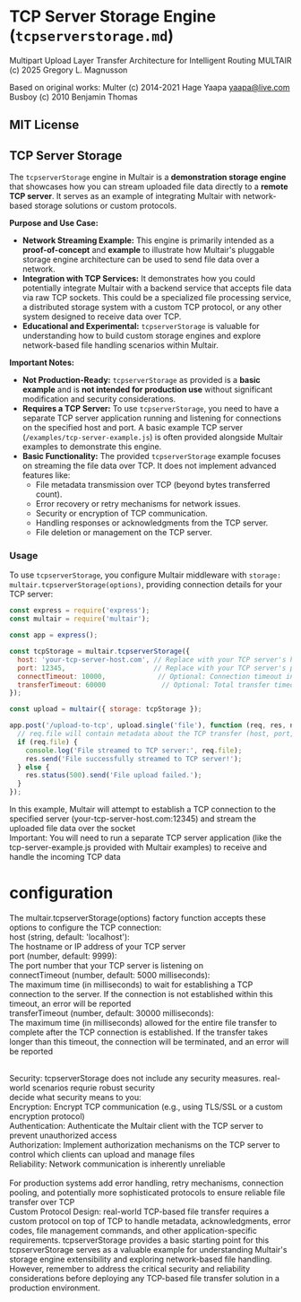 # TCP Server Storage Engine (`tcpserverstorage.md`)

Multipart Upload Layer Transfer Architecture for Intelligent Routing
MULTAIR (c) 2025 Gregory L. Magnusson

Based on original works:
Multer (c) 2014-2021 Hage Yaapa <yaapa@live.com>
Busboy (c) 2010 Benjamin Thomas

MIT License
---

## TCP Server Storage

The `tcpserverStorage` engine in Multair is a **demonstration storage engine** that showcases how you can stream uploaded file data directly to a **remote TCP server**.  It serves as an example of integrating Multair with network-based storage solutions or custom protocols.

**Purpose and Use Case:**

*   **Network Streaming Example:** This engine is primarily intended as a **proof-of-concept** and **example** to illustrate how Multair's pluggable storage engine architecture can be used to send file data over a network.
*   **Integration with TCP Services:**  It demonstrates how you could potentially integrate Multair with a backend service that accepts file data via raw TCP sockets. This could be a specialized file processing service, a distributed storage system with a custom TCP protocol, or any other system designed to receive data over TCP.
*   **Educational and Experimental:** `tcpserverStorage` is valuable for understanding how to build custom storage engines and explore network-based file handling scenarios within Multair.

**Important Notes:**

*   **Not Production-Ready:**  `tcpserverStorage` as provided is a **basic example** and is **not intended for production use** without significant modification and security considerations.
*   **Requires a TCP Server:**  To use `tcpserverStorage`, you need to have a separate TCP server application running and listening for connections on the specified host and port. A basic example TCP server (`/examples/tcp-server-example.js`) is often provided alongside Multair examples to demonstrate this engine.
*   **Basic Functionality:**  The provided `tcpserverStorage` example focuses on streaming the file data over TCP. It does not implement advanced features like:
    *   File metadata transmission over TCP (beyond bytes transferred count).
    *   Error recovery or retry mechanisms for network issues.
    *   Security or encryption of TCP communication.
    *   Handling responses or acknowledgments from the TCP server.
    *   File deletion or management on the TCP server.

### Usage

To use `tcpserverStorage`, you configure Multair middleware with `storage: multair.tcpserverStorage(options)`, providing connection details for your TCP server:

```javascript
const express = require('express');
const multair = require('multair');

const app = express();

const tcpStorage = multair.tcpserverStorage({
  host: 'your-tcp-server-host.com', // Replace with your TCP server's hostname or IP
  port: 12345,                      // Replace with your TCP server's port
  connectTimeout: 10000,             // Optional: Connection timeout in milliseconds
  transferTimeout: 60000              // Optional: Total transfer timeout in milliseconds
});

const upload = multair({ storage: tcpStorage });

app.post('/upload-to-tcp', upload.single('file'), function (req, res, next) {
  // req.file will contain metadata about the TCP transfer (host, port, bytesTransferred, message)
  if (req.file) {
    console.log('File streamed to TCP server:', req.file);
    res.send('File successfully streamed to TCP server!');
  } else {
    res.status(500).send('File upload failed.');
  }
});
```

In this example, Multair will attempt to establish a TCP connection to the specified server (your-tcp-server-host.com:12345) and stream the uploaded file data over the socket<br />
Important: You will need to run a separate TCP server application (like the tcp-server-example.js provided with Multair examples) to receive and handle the incoming TCP data<br />
# configuration
The multair.tcpserverStorage(options) factory function accepts these options to configure the TCP connection:<br />
host (string, default: 'localhost'):<br />
The hostname or IP address of your TCP server<br />
port (number, default: 9999):<br />
The port number that your TCP server is listening on<br />
connectTimeout (number, default: 5000 milliseconds):<br />
The maximum time (in milliseconds) to wait for establishing a TCP connection to the server. If the connection is not established within this timeout, an error will be reported<br />
transferTimeout (number, default: 30000 milliseconds):<br />
The maximum time (in milliseconds) allowed for the entire file transfer to complete after the TCP connection is established. If the transfer takes longer than this timeout, the connection will be terminated, and an error will be reported<br /><br />

Security: tcpserverStorage does not include any security measures. real-world scenarios requrie robust security<br />
decide what security means to you:<br />
Encryption: Encrypt TCP communication (e.g., using TLS/SSL or a custom encryption protocol)<br />
Authentication: Authenticate the Multair client with the TCP server to prevent unauthorized access<br />
Authorization: Implement authorization mechanisms on the TCP server to control which clients can upload and manage files<br />
Reliability: Network communication is inherently unreliable<br /><br />
For production systems add error handling, retry mechanisms, connection pooling, and potentially more sophisticated protocols to ensure reliable file transfer over TCP<br />
Custom Protocol Design: real-world TCP-based file transfer requires a custom protocol on top of TCP to handle metadata, acknowledgments, error codes, file management commands, and other application-specific requirements. tcpserverStorage provides a basic starting point for this<br />
tcpserverStorage serves as a valuable example for understanding Multair's storage engine extensibility and exploring network-based file handling. However, remember to address the critical security and reliability considerations before deploying any TCP-based file transfer solution in a production environment.
